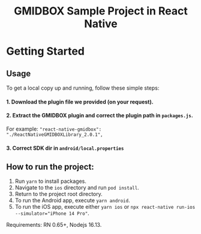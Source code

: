 

<h1 align="center">GMIDBOX Sample Project in React Native </h1>


<!-- GETTING STARTED -->
# Getting Started

## Usage
To get a local copy up and running, follow these simple steps:
#### 1. Download the plugin file we provided (on your request).
#### 2. Extract the GMIDBOX plugin and correct the plugin path in `packages.js`.
For example: `"react-native-gmidbox": "./ReactNativeGMIDBOXLibrary_2.0.1",`
#### 3. Correct SDK dir in `android/local.properties`

## How to run the project:

1. Run `yarn` to install packages.
2. Navigate to the `ios` directory and run `pod install`.
3. Return to the project root directory.
4. To run the Android app, execute `yarn android`.
5. To run the iOS app, execute either `yarn ios` or `npx react-native run-ios --simulator="iPhone 14 Pro"`.

Requirements: RN 0.65+, Nodejs 16.13.




